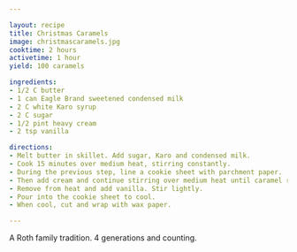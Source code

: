 ```yaml
---

layout: recipe
title: Christmas Caramels
image: christmascaramels.jpg
cooktime: 2 hours
activetime: 1 hour
yield: 100 caramels

ingredients:
- 1/2 C butter
- 1 can Eagle Brand sweetened condensed milk
- 2 C white Karo syrup
- 2 C sugar
- 1/2 pint heavy cream
- 2 tsp vanilla

directions:
- Melt butter in skillet. Add sugar, Karo and condensed milk.
- Cook 15 minutes over medium heat, stirring constantly.
- During the previous step, line a cookie sheet with parchment paper.
- Then add cream and continue stirring over medium heat until caramel reaches 242 degrees.
- Remove from heat and add vanilla. Stir lightly.
- Pour into the cookie sheet to cool. 
- When cool, cut and wrap with wax paper. 

---
```


A Roth family tradition. 4 generations and counting.